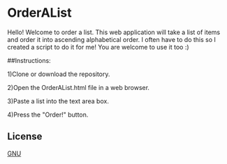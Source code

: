 # OrderAList

  Hello! Welcome to order a list. This web application will take a list of items and order it into ascending alphabetical order. I often have to do this so I created a script to do it for me! You are welcome to use it too :)
 
##Instructions:

 1)Clone or download the repository.
 
 2)Open the OrderAList.html file in a web browser.
 
 3)Paste a list into the text area box.
 
 4)Press the "Order!" button.
 
 ## License
[GNU](https://www.gnu.org/licenses/gpl-3.0.en.html)
